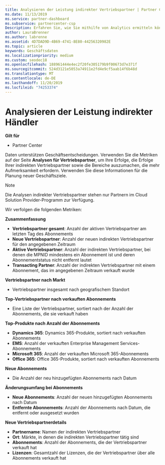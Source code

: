 ```yaml
---
title: Analysieren der Leistung indirekter Vertriebspartner | Partner Center
ms.date: 11/13/2019
ms.service: partner-dashboard
ms.subservice: partnercenter-csp
Description: Erfahren Sie, wie Sie mithilfe von Analytics ermitteln können, wie ihre indirekten Vertriebspartner sind, und zwar sowohl für ihre Erfolge als auch für Bereiche, die möglicherweise mehr Aufmerksamkeit erfordern
author: LauraBrenner
ms.author: labrenne
ms.assetid: 4D7DAD9D-4B69-4741-8E80-44256320982E
ms.topic: article
keywords: Geschäftsdaten
ms.localizationpriority: medium
ms.custom: seodec18
ms.openlocfilehash: 188961444e4ec2f20fe305179b9f00673d7e371f
ms.sourcegitcommit: 524d3121e5053a74911e2fd4e9cf5aab14f6b48d
ms.translationtype: MT
ms.contentlocale: de-DE
ms.lasthandoff: 11/20/2019
ms.locfileid: "74253374"
---
```

# <a name="analyze-indirect-resellers-performance"></a>Analysieren der Leistung indirekter Händler 

**Gilt für**

- Partner Center

Daten unterstützen Geschäftsentscheidungen. Verwenden Sie die Metriken auf der Seite **Analysen für Vertriebspartner**, um Ihre Erfolge, die Erfolge Ihrer indirekten Vertriebspartner sowie die Bereiche auszumachen, die mehr Aufmerksamkeit erfordern. Verwenden Sie diese Informationen für die Planung neuer Geschäftsziele.

> [!NOTE]
> Die Analysen indirekter Vertriebspartner stehen nur Partnern im Cloud Solution Provider-Programm zur Verfügung.

Wir verfolgen die folgenden Metriken:

**Zusammenfassung**  
 - **Vertriebspartner gesamt**: Anzahl der aktiven Vertriebspartner am letzten Tag des Abonnements  
 - **Neue Vertriebspartner**: Anzahl der neuen indirekten Vertriebspartner für den angegebenen Zeitraum  
 - **Aktive Vertriebspartner**: Anzahl der indirekten Vertriebspartner, bei denen die MPNID mindestens ein Abonnement ist und deren Abonnementstatus nicht entfernt lautet  
 - **Transacting Partner**: Anzahl der indirekten Vertriebspartner mit einem Abonnement, das im angegebenen Zeitraum verkauft wurde  

**Vertriebspartner nach Markt**  
 - Vertriebspartner insgesamt nach geografischem Standort  

**Top-Vertriebspartner nach verkauften Abonnements**
 - Eine Liste der Vertriebspartner, sortiert nach der Anzahl der Abonnements, die sie verkauft haben  

**Top-Produkte nach Anzahl der Abonnements**  
 - **Dynamics 365**: Dynamics 365-Produkte, sortiert nach verkauften Abonnements  
 - **EMS**: Anzahl der verkauften Enterprise Management Services-Abonnements  
 - **Microsoft 365**: Anzahl der verkauften Microsoft 365-Abonnements  
 - **Office 365**: Office 365-Produkte, sortiert nach verkauften Abonnements  

**Neue Abonnements**  
 - Die Anzahl der neu hinzugefügten Abonnements nach Datum  

**Änderungsumfang bei Abonnements**  
 - **Neue Abonnements**: Anzahl der neuen hinzugefügten Abonnements nach Datum  
 - **Entfernte Abonnements**: Anzahl der Abonnements nach Datum, die entfernt oder ausgesetzt wurden  

**Neue Vertriebspartnerdetails**  
 - **Partnername**: Namen der indirekten Vertriebspartner  
 - **Ort**: Märkte, in denen die indirekten Vertriebspartner tätig sind  
 - **Abonnements**: Anzahl der Abonnements, die der Vertriebspartner verkauft hat  
 - **Lizenzen**: Gesamtzahl der Lizenzen, die der Vertriebspartner über alle Abonnements verkauft hat  
  
  